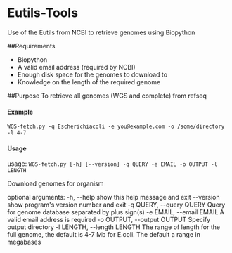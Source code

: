 # Eutils-Tools
Use of the Eutils from NCBI to retrieve genomes using Biopython

##Requirements
- Biopython
- A valid email address (required by NCBI)
- Enough disk space for the genomes to download to
- Knowledge on the length of the required genome


##Purpose
To retrieve all genomes (WGS and complete) from refseq

#### Example
`WGS-fetch.py -q Escherichiacoli -e you@example.com -o /some/directory -l 4-7`


#### Usage

usage: `WGS-fetch.py [-h] [--version] -q QUERY -e EMAIL -o OUTPUT -l LENGTH`

Download genomes for organism

optional arguments:
  -h, --help            show this help message and exit
  --version             show program's version number and exit
  -q QUERY, --query QUERY
                        Query for genome database separated by plus sign(s)
  -e EMAIL, --email EMAIL
                        A valid email address is required
  -o OUTPUT, --output OUTPUT
                        Specify output directory
  -l LENGTH, --length LENGTH
                        The range of length for the full genome, the default
                        is 4-7 Mb for E.coli. The default a range in megabases

